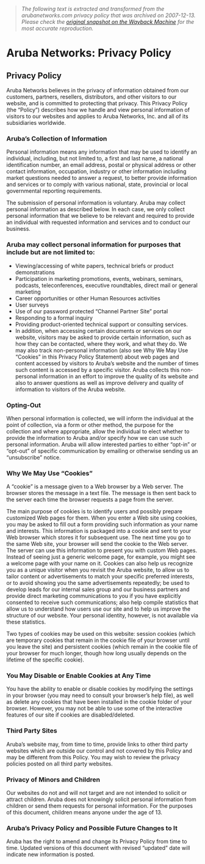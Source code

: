 > *The following text is extracted and transformed from the arubanetworks.com privacy policy that was archived on 2007-12-13. Please check the [original snapshot on the Wayback Machine](https://web.archive.org/web/20071213095932id_/http%3A//www.arubanetworks.com/privacy_policy.php) for the most accurate reproduction.*

# Aruba Networks: Privacy Policy

## Privacy Policy

Aruba Networks believes in the privacy of information obtained from our customers, partners, resellers, distributors, and other visitors to our website, and is committed to protecting that privacy. This Privacy Policy (the “Policy”) describes how we handle and view personal information of visitors to our websites and applies to Aruba Networks, Inc. and all of its subsidiaries worldwide.

### Aruba’s Collection of Information

Personal information means any information that may be used to identify an individual, including, but not limited to, a first and last name, a national identification number, an email address, postal or physical address or other contact information, occupation, industry or other information including market questions needed to answer a request, to better provide information and services or to comply with various national, state, provincial or local governmental reporting requirements.

The submission of personal information is voluntary. Aruba may collect personal information as described below. In each case, we only collect personal information that we believe to be relevant and required to provide an individual with requested information and services and to conduct our business.

### Aruba may collect personal information for purposes that include but are not limited to:

  * Viewing/accessing of white papers, technical briefs or product demonstrations
  * Participation in marketing promotions, events, webinars, seminars, podcasts, teleconferences, executive roundtables, direct mail or general marketing
  * Career opportunities or other Human Resources activities
  * User surveys
  * Use of our password protected “Channel Partner Site” portal
  * Responding to a formal inquiry
  * Providing product-oriented technical support or consulting services.
  * In addition, when accessing certain documents or services on our website, visitors may be asked to provide certain information, such as how they can be contacted, where they work, and what they do. We may also track non-personal information (also see Why We May Use “Cookies” in this Privacy Policy Statement) about web pages and content accessed by visitors to Aruba’s website and the number of times such content is accessed by a specific visitor. Aruba collects this non-personal information in an effort to improve the quality of its website and also to answer questions as well as improve delivery and quality of information to visitors of the Aruba website.



### Opting-Out

When personal information is collected, we will inform the individual at the point of collection, via a form or other method, the purpose for the collection and where appropriate, allow the individual to elect whether to provide the information to Aruba and/or specify how we can use such personal information. Aruba will allow interested parties to either “opt-in” or “opt-out” of specific communication by emailing or otherwise sending us an “unsubscribe” notice.

### Why We May Use “Cookies”

A “cookie” is a message given to a Web browser by a Web server. The browser stores the message in a text file. The message is then sent back to the server each time the browser requests a page from the server.

The main purpose of cookies is to identify users and possibly prepare customized Web pages for them. When you enter a Web site using cookies, you may be asked to fill out a form providing such information as your name and interests. This information is packaged into a cookie and sent to your Web browser which stores it for subsequent use. The next time you go to the same Web site, your browser will send the cookie to the Web server. The server can use this information to present you with custom Web pages. Instead of seeing just a generic welcome page, for example, you might see a welcome page with your name on it. Cookies can also help us recognize you as a unique visitor when you revisit the Aruba website, to allow us to tailor content or advertisements to match your specific preferred interests, or to avoid showing you the same advertisements repeatedly; be used to develop leads for our internal sales group and our business partners and provide direct marketing communications to you if you have explicitly consented to receive such communications; also help compile statistics that allow us to understand how users use our site and to help us improve the structure of our website. Your personal identity, however, is not available via these statistics.

Two types of cookies may be used on this website: session cookies (which are temporary cookies that remain in the cookie file of your browser until you leave the site) and persistent cookies (which remain in the cookie file of your browser for much longer, though how long usually depends on the lifetime of the specific cookie).

### You May Disable or Enable Cookies at Any Time

You have the ability to enable or disable cookies by modifying the settings in your browser (you may need to consult your browser’s help file), as well as delete any cookies that have been installed in the cookie folder of your browser. However, you may not be able to use some of the interactive features of our site if cookies are disabled/deleted.

### Third Party Sites

Aruba’s website may, from time to time, provide links to other third party websites which are outside our control and not covered by this Policy and may be different from this Policy. You may wish to review the privacy policies posted on all third party websites.

### Privacy of Minors and Children

Our websites do not and will not target and are not intended to solicit or attract children. Aruba does not knowingly solicit personal information from children or send them requests for personal information. For the purposes of this document, children means anyone under the age of 13.

### Aruba’s Privacy Policy and Possible Future Changes to It

Aruba has the right to amend and change its Privacy Policy from time to time. Updated versions of this document with revised “updated” date will indicate new information is posted.
